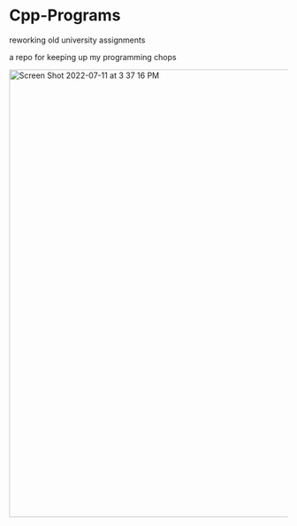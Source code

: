 # Cpp-Programs
reworking old university assignments

a repo for keeping up my programming chops

<img width="809" alt="Screen Shot 2022-07-11 at 3 37 16 PM" src="https://user-images.githubusercontent.com/83801514/178353989-d45c0716-3d14-46d1-9079-16d59ed942c8.png">
